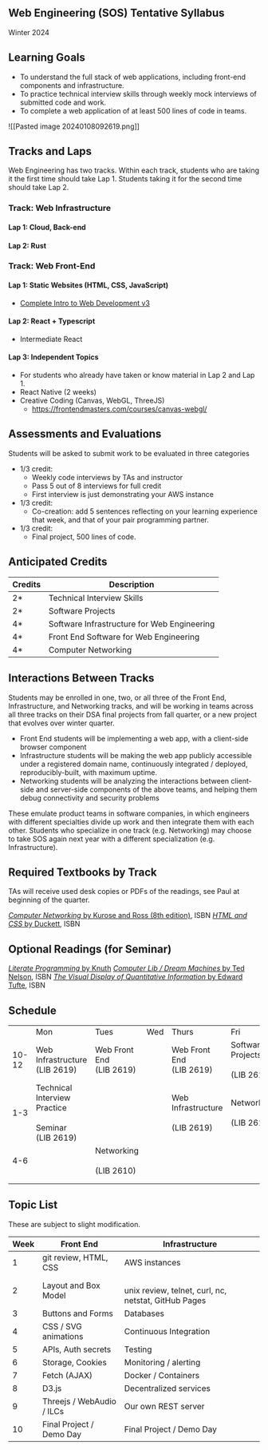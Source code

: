 ## Web Engineering (SOS) Tentative Syllabus
Winter 2024

## Learning Goals
* To understand the full stack of web applications, including front-end components and infrastructure.
* To practice technical interview skills through weekly mock interviews of submitted code and work.
* To complete a web application of at least 500 lines of code in teams.

![[Pasted image 20240108092619.png]]

## Tracks and Laps

Web Engineering has two tracks. Within each track, students who are taking it the first time should take Lap 1. Students taking it for the second time should take Lap 2.

### Track: Web Infrastructure
#### Lap 1: Cloud, Back-end

#### Lap 2: Rust

### Track: Web Front-End
#### Lap 1: Static Websites (HTML, CSS, JavaScript)
* [Complete Intro to Web Development v3]()

#### Lap 2: React + Typescript
* Intermediate React

#### Lap 3: Independent Topics
* For students who already have taken or know material in Lap 2 and Lap 1.
* React Native (2 weeks)
* Creative Coding (Canvas, WebGL, ThreeJS)
	* https://frontendmasters.com/courses/canvas-webgl/

## Assessments and Evaluations
Students will be  asked to submit work to be evaluated in three categories
* 1/3 credit:
	* Weekly code interviews by TAs and instructor
	* Pass 5 out of 8 interviews for full credit
	* First interview is just demonstrating your AWS instance
* 1/3 credit:
	* Co-creation: add 5 sentences reflecting on your learning experience that week, and that of your pair programming partner.
* 1/3 credit:
	* Final project, 500 lines of code.

## Anticipated Credits

| Credits | Description |
| ---- | ---- |
| 2* | Technical Interview Skills |
| 2* | Software Projects |
| 4* | Software Infrastructure for Web Engineering |
| 4* | Front End Software for Web Engineering |
| 4* | Computer Networking |

## Interactions Between Tracks
Students may be enrolled in one, two, or all three of the Front End, Infrastructure, and Networking tracks, and will be working in teams across all three tracks on their DSA final projects from fall quarter, or a new project that evolves over winter quarter.

* Front End students will be implementing a web app, with a client-side browser component
* Infrastructure students will be making the web app publicly accessible under a registered domain name, continuously integrated / deployed, reproducibly-built, with maximum uptime.
* Networking students will be analyzing the interactions between client-side and server-side components of the above teams, and helping them debug connectivity and security problems

These emulate product teams in software companies, in which engineers with different specialties divide up work and then integrate them with each other. Students who specialize in one track (e.g. Networking) may choose to take SOS again next year with a different specialization (e.g. Infrastructure).

## Required Textbooks by Track

TAs will receive used desk copies or PDFs of the readings, see Paul at beginning of the quarter.

[_Computer Networking_ by Kurose and Ross (8th edition)](https://www.pearson.com/en-us/subject-catalog/p/computer-networking/P200000003334/9780135928615), ISBN
[_HTML and CSS_ by Duckett](https://htmlandcssbook.com/), ISBN

## Optional Readings (for Seminar)


[_Literate Programming_ by Knuth](http://www.literateprogramming.com/knuthweb.pdf)
[_Computer Lib / Dream Machines_ by Ted Nelson](http://worrydream.com/refs/Nelson-ComputerLibDreamMachines1975.pdf), ISBN
[_The Visual Display of Quantitative Information_ by Edward Tufte](https://www.edwardtufte.com/tufte/books_vdqi), ISBN
## Schedule 

|  |  |  |  |  |  |
| ---- | ---- | ---- | ---- | ---- | ---- |
|  | Mon | Tues | Wed | Thurs | Fri |
| 10-12 | Web Infrastructure  <br>(LIB 2619) | Web Front End  <br>(LIB 2619)<br> |  | Web Front End<br>(LIB 2619)  | Software Projects<br><br>(LIB 2619) |
| 1-3 | Technical Interview Practice<br><br>Seminar<br>(LIB 2619) |  |  | Web Infrastructure<br><br>(LIB 2619) | Networking<br><br>(LIB 2610) |
| 4-6 |  | Networking  <br><br>(LIB 2610) |  |  |  |
|  |  |  |  |  |  |
|  |  |  |  |  |  |
## Topic List
These are subject to slight modification.

| Week | Front End | Infrastructure |
| ---- | ---- | ---- |
| 1 | git review, HTML, CSS | AWS instances |
| 2 | Layout and Box Model | <br>unix review, telnet, curl, nc, netstat, GitHub Pages |
| 3 | Buttons and Forms | Databases |
| 4 | CSS / SVG animations | Continuous Integration |
| 5 | APIs, Auth secrets | Testing |
| 6 | Storage, Cookies | Monitoring / alerting |
| 7 | Fetch (AJAX) | Docker / Containers |
| 8 | D3.js | Decentralized services |
| 9 | Threejs / WebAudio / ILCs | Our own REST server |
| 10 | Final Project / Demo Day | Final Project / Demo Day |

